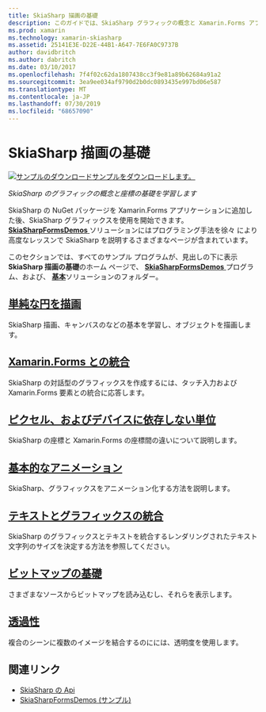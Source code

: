 ```yaml
---
title: SkiaSharp 描画の基礎
description: このガイドでは、SkiaSharp グラフィックの概念と Xamarin.Forms アプリケーションでの座標の基本について説明します。
ms.prod: xamarin
ms.technology: xamarin-skiasharp
ms.assetid: 25141E3E-D22E-44B1-A647-7E6FA0C9737B
author: davidbritch
ms.author: dabritch
ms.date: 03/10/2017
ms.openlocfilehash: 7f4f02c62da1807438cc3f9e81a89b62684a91a2
ms.sourcegitcommit: 3ea9ee034af9790d2b0dc0893435e997bd06e587
ms.translationtype: MT
ms.contentlocale: ja-JP
ms.lasthandoff: 07/30/2019
ms.locfileid: "68657090"
---
```

# <a name="skiasharp-drawing-basics"></a>SkiaSharp 描画の基礎

[![サンプルのダウンロード](~/media/shared/download.png)サンプルをダウンロードします。](https://docs.microsoft.com/samples/xamarin/xamarin-forms-samples/skiasharpforms-demos)

_SkiaSharp のグラフィックの概念と座標の基礎を学習します_

SkiaSharp の NuGet パッケージを Xamarin.Forms アプリケーションに追加した後、SkiaSharp グラフィックスを使用を開始できます。 [ **SkiaSharpFormsDemos** ](https://docs.microsoft.com/samples/xamarin/xamarin-forms-samples/skiasharpforms-demos)ソリューションにはプログラミング手法を徐々 により高度なレッスンで SkiaSharp を説明するさまざまなページが含まれています。

このセクションでは、すべてのサンプル プログラムが、見出しの下に表示**SkiaSharp 描画の基礎**のホーム ページで、 [ **SkiaSharpFormsDemos** ](https://docs.microsoft.com/samples/xamarin/xamarin-forms-samples/skiasharpforms-demos)プログラム、および、 [**基本**](https://github.com/xamarin/xamarin-forms-samples/tree/master/SkiaSharpForms/Demos/Demos/SkiaSharpFormsDemos/Basics)ソリューションのフォルダー。

## <a name="drawing-a-simple-circlecirclemd"></a>[単純な円を描画](circle.md)

SkiaSharp 描画、キャンバスのなどの基本を学習し、オブジェクトを描画します。

## <a name="integrating-with-xamarinformsintegrationmd"></a>[Xamarin.Forms との統合](integration.md)

SkiaSharp の対話型のグラフィックスを作成するには、タッチ入力および Xamarin.Forms 要素との統合に応答します。

## <a name="pixels-and-device-independent-unitspixelsmd"></a>[ピクセル、およびデバイスに依存しない単位](pixels.md)

SkiaSharp の座標と Xamarin.Forms の座標間の違いについて説明します。

## <a name="basic-animationanimationmd"></a>[基本的なアニメーション](animation.md)

SkiaSharp、グラフィックスをアニメーション化する方法を説明します。

## <a name="integrating-text-and-graphicstextmd"></a>[テキストとグラフィックスの統合](text.md)

SkiaSharp のグラフィックスとテキストを統合するレンダリングされたテキスト文字列のサイズを決定する方法を参照してください。

## <a name="bitmap-basicsbitmapsmd"></a>[ビットマップの基礎](bitmaps.md)

さまざまなソースからビットマップを読み込むし、それらを表示します。

## <a name="transparencytransparencymd"></a>[透過性](transparency.md)

複合のシーンに複数のイメージを結合するのにには、透明度を使用します。

## <a name="related-links"></a>関連リンク

- [SkiaSharp の Api](https://docs.microsoft.com/dotnet/api/skiasharp)
- [SkiaSharpFormsDemos (サンプル)](https://docs.microsoft.com/samples/xamarin/xamarin-forms-samples/skiasharpforms-demos)
